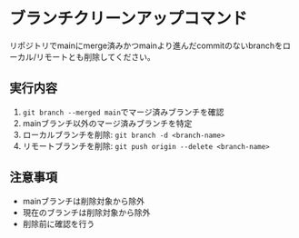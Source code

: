 # ブランチクリーンアップコマンド

リポジトリでmainにmerge済みかつmainより進んだcommitのないbranchをローカル/リモートとも削除してください。

## 実行内容
1. `git branch --merged main`でマージ済みブランチを確認
2. mainブランチ以外のマージ済みブランチを特定
3. ローカルブランチを削除: `git branch -d <branch-name>`
4. リモートブランチを削除: `git push origin --delete <branch-name>`

## 注意事項
- mainブランチは削除対象から除外
- 現在のブランチは削除対象から除外
- 削除前に確認を行う